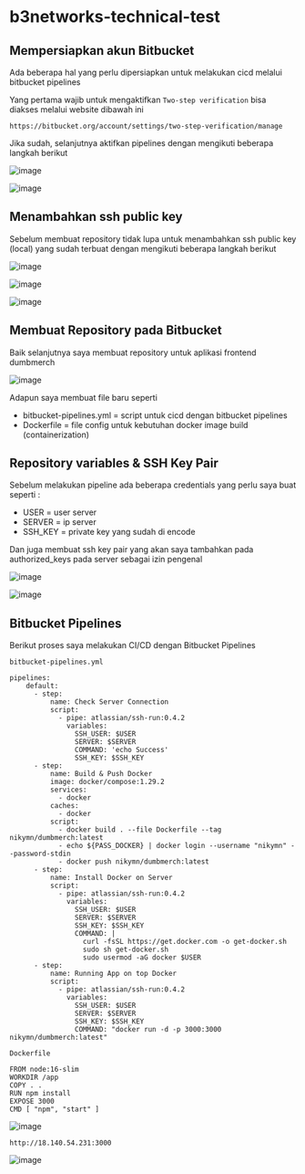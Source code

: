 # b3networks-technical-test

## Mempersiapkan akun Bitbucket

Ada beberapa hal yang perlu dipersiapkan untuk melakukan cicd melalui bitbucket pipelines

Yang pertama wajib untuk mengaktifkan `Two-step verification` bisa diakses melalui website dibawah ini
```
https://bitbucket.org/account/settings/two-step-verification/manage
```

Jika sudah, selanjutnya aktifkan pipelines dengan mengikuti beberapa langkah berikut

![image](https://github.com/mnafies/b3networks-technical-test/assets/52950376/620b7986-db13-4116-afa7-e5982a42a1e6)

![image](https://github.com/mnafies/b3networks-technical-test/assets/52950376/5a4300a0-e760-448d-8c40-c943a1142c56)


## Menambahkan ssh public key 

Sebelum membuat repository tidak lupa untuk menambahkan ssh public key (local) yang sudah terbuat dengan mengikuti beberapa langkah berikut

![image](https://github.com/mnafies/b3networks-technical-test/assets/52950376/e099d103-a573-4692-83b1-78b02fd24b8c)

![image](https://github.com/mnafies/b3networks-technical-test/assets/52950376/05c5ea60-722c-4e58-875d-19f354f5fead)

![image](https://github.com/mnafies/b3networks-technical-test/assets/52950376/ce1aaabd-dec5-45c2-8d34-bf91e30cecbd)


## Membuat Repository pada Bitbucket

Baik selanjutnya saya membuat repository untuk aplikasi frontend dumbmerch

![image](https://github.com/mnafies/b3networks-technical-test/assets/52950376/fb668d10-2899-41fa-ba2d-3d7932e42ea1)

Adapun saya membuat file baru seperti 
- bitbucket-pipelines.yml = script untuk cicd dengan bitbucket pipelines
- Dockerfile = file config untuk kebutuhan docker image build (containerization)

## Repository variables & SSH Key Pair

Sebelum melakukan pipeline ada beberapa credentials yang perlu saya buat seperti :
- USER = user server
- SERVER = ip server
- SSH_KEY = private key yang sudah di encode

Dan juga membuat ssh key pair yang akan saya tambahkan pada authorized_keys pada server sebagai izin pengenal

![image](https://github.com/mnafies/b3networks-technical-test/assets/52950376/db76011d-800f-43f1-b643-253413f37535)

![image](https://github.com/mnafies/b3networks-technical-test/assets/52950376/6dba0684-96d5-4f95-9926-7ccd6f812116)

## Bitbucket Pipelines

Berikut proses saya melakukan CI/CD dengan Bitbucket Pipelines

`bitbucket-pipelines.yml`

```
pipelines:
    default:
      - step:
          name: Check Server Connection
          script:
            - pipe: atlassian/ssh-run:0.4.2
              variables:
                SSH_USER: $USER
                SERVER: $SERVER
                COMMAND: 'echo Success'
                SSH_KEY: $SSH_KEY
      - step:
          name: Build & Push Docker
          image: docker/compose:1.29.2
          services:
            - docker
          caches:
            - docker
          script:
            - docker build . --file Dockerfile --tag nikymn/dumbmerch:latest
            - echo ${PASS_DOCKER} | docker login --username "nikymn" --password-stdin
            - docker push nikymn/dumbmerch:latest
      - step:
          name: Install Docker on Server
          script:
            - pipe: atlassian/ssh-run:0.4.2
              variables:
                SSH_USER: $USER
                SERVER: $SERVER
                SSH_KEY: $SSH_KEY
                COMMAND: |
                  curl -fsSL https://get.docker.com -o get-docker.sh
                  sudo sh get-docker.sh
                  sudo usermod -aG docker $USER
      - step:
          name: Running App on top Docker
          script:
            - pipe: atlassian/ssh-run:0.4.2
              variables:
                SSH_USER: $USER
                SERVER: $SERVER
                SSH_KEY: $SSH_KEY
                COMMAND: "docker run -d -p 3000:3000 nikymn/dumbmerch:latest"
 ```
 
`Dockerfile`
 
```
FROM node:16-slim
WORKDIR /app
COPY . .
RUN npm install
EXPOSE 3000
CMD [ "npm", "start" ]
```

![image](https://github.com/mnafies/b3networks-technical-test/assets/52950376/9e427599-813e-41b7-9962-52a3df3e3dec)

`http://18.140.54.231:3000`

![image](https://github.com/mnafies/b3networks-technical-test/assets/52950376/6a992ac9-ee23-4511-97b9-a701c90d5d5d)

          
